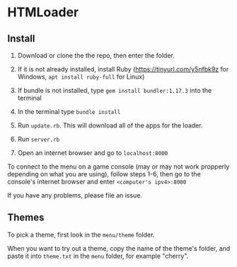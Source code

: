 # HTMLoader

## Install

1. Download or clone the the repo, then enter the folder.

2. If it is not already installed, install Ruby (https://tinyurl.com/y5nfbk9z for Windows, `apt install ruby-full` for Linux)

3. If bundle is not installed, type `gem install bundler:1.17.3` into the terminal

4. In the terminal type `bundle install`

5. Run `update.rb`. This will download all of the apps for the loader.

6. Run `server.rb`

7. Open an internet browser and go to `localhost:8000`

To connect to the menu on a game console (may or may not work propperly depending on what you are using), follow steps 1-6, then go to the console's internet browser and enter `<computer's ipv4>:8000`

If you have any problems, please file an issue.
## Themes
To pick a theme, first look in the `menu/theme` folder.

When you want to try out a theme, copy the name of the theme's folder, and paste it into `theme.txt` in the `menu` folder, for example "cherry".

